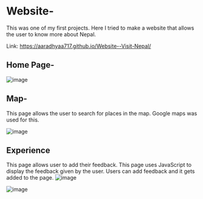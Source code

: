 # Website-

This was one of my first projects. Here I tried to make a website that allows the user to know more about Nepal. 

Link: https://aaradhyaa717.github.io/Website--Visit-Nepal/

## Home Page-

![image](https://github.com/Aaradhyaa717/Website-/assets/59740059/f5e163f3-3b7f-4fb6-a951-07584c0730a0)


## Map- 
This page allows the user to search for places in the map. Google maps was used for this. 

![image](https://github.com/Aaradhyaa717/Website-/assets/59740059/9019697e-8c53-471a-bbfd-3251114f3819)

## Experience
This page allows user to add their feedback. This page uses JavaScript to display the feedback given by the user. Users can add feedback and it gets added to the page. 
![image](https://github.com/Aaradhyaa717/Website-/assets/59740059/82ec9322-1080-4506-bc45-0428a54f32ec)

![image](https://github.com/Aaradhyaa717/Website-/assets/59740059/c3fc2c52-eb69-4250-ac87-5bfbfcb83663)

